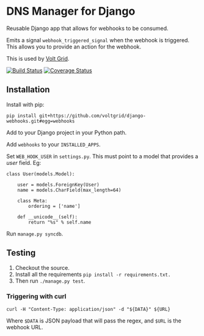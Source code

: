 # DNS Manager for Django

Reusable Django app that allows for webhooks to be consumed.

Emits a signal `webhook_triggered_signal` when the webhook is triggered. This allows you to provide an action for the
webhook.

This is used by [Volt Grid](https://www.voltgrid.com/).

[![Build Status](https://travis-ci.org/voltgrid/django-webhooks.svg?branch=master)](https://travis-ci.org/voltgrid/django-webhooks)
[![Coverage Status](https://coveralls.io/repos/voltgrid/django-webhooks/badge.png)](https://coveralls.io/r/voltgrid/django-webhooks)

## Installation

Install with pip:

	pip install git+https://github.com/voltgrid/django-webhooks.git#egg=webhooks

Add to your Django project in your Python path.

Add `webhooks` to your `INSTALLED_APPS`.

Set `WEB_HOOK_USER` in `settings.py`. This must point to a model that provides a _user_ field. Eg:

    class User(models.Model):
    
        user = models.ForeignKey(User)
        name = models.CharField(max_length=64)
    
        class Meta:
            ordering = ['name']
    
        def __unicode__(self):
            return "%s" % self.name
            
Run `manage.py syncdb`.

## Testing

1. Checkout the source.
2. Install all the requirements `pip install -r requirements.txt.`
3. Then run `./manage.py test`.

### Triggering with curl

    curl -H "Content-Type: application/json" -d "${DATA}" ${URL}

Where `$DATA` is JSON payload that will pass the regex, and `$URL` is the webhook URL.
